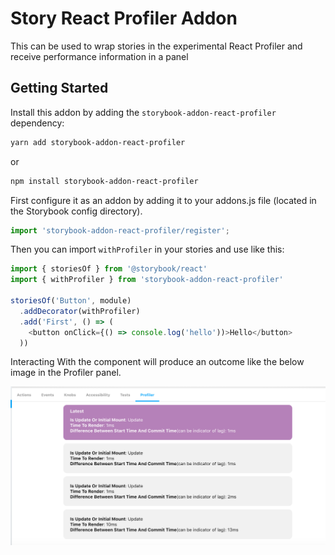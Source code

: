 # Story React Profiler Addon

This can be used to wrap stories in the experimental React Profiler and receive performance information in a panel

## Getting Started

Install this addon by adding the `storybook-addon-react-profiler` dependency:

```sh
yarn add storybook-addon-react-profiler
```

or

```sh
npm install storybook-addon-react-profiler
```

First configure it as an addon by adding it to your addons.js file (located in the Storybook config directory).

```js
import 'storybook-addon-react-profiler/register';
```

Then you can import `withProfiler` in your stories and use like this:

```js
import { storiesOf } from '@storybook/react'
import { withProfiler } from 'storybook-addon-react-profiler'

storiesOf('Button', module)
  .addDecorator(withProfiler)
  .add('First', () => (
    <button onClick={() => console.log('hello'))>Hello</button>
  ))
```

Interacting With the component will produce an outcome like the below image in the Profiler panel. 

<img src ='./profiler.png' />

